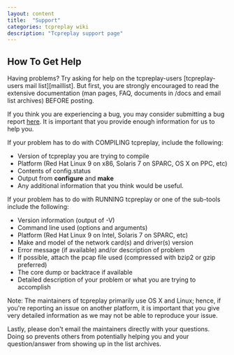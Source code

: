 ```yaml
---
layout: content
title:  "Support"
categories: tcpreplay wiki
description: "Tcpreplay support page"
---
```


<h2 id="Support">How To Get Help</h2>
Having problems? Try asking for help on the 
tcpreplay-users [tcpreplay-users mail list][maillist]. But first, you are strongly encouraged 
to read the extensive documentation (man
pages, FAQ, documents in /docs and email list archives) BEFORE posting.

If you think you are experiencing a bug, 
you may consider submitting a bug report [here][issues].
It is important that you provide enough information for us to help you.

If your problem has to do with COMPILING tcpreplay, include the following:

* Version of tcpreplay you are trying to compile
* Platform (Red Hat Linux 9 on x86, Solaris 7 on SPARC, OS X on PPC, etc)
* Contents of config.status
* Output from **configure** and **make**
* Any additional information that you think would be useful.

If your problem has to do with RUNNING tcpreplay or one of the sub-tools include the following:

* Version information (output of -V)
* Command line used (options and arguments)
* Platform (Red Hat Linux 9 on Intel, Solaris 7 on SPARC, etc)
* Make and model of the network card(s) and driver(s) version
* Error message (if available) and/or description of problem
* If possible, attach the pcap file used (compressed with bzip2 or gzip preferred)
* The core dump or backtrace if available
* Detailed description of your problem or what you are trying to accomplish

Note: The maintainers of tcpreplay primarily use OS X and Linux; hence, if you're reporting
an issue on another platform, it is important that you give very detailed
information as we may not be able to reproduce your issue.

Lastly, please don't email the maintainers directly with your questions.  Doing so
prevents others from potentially helping you and your question/answer from
showing up in the list archives.

[maillist]: maillist.html
[issues]:   https://github.com/appneta/tcpreplay/issues